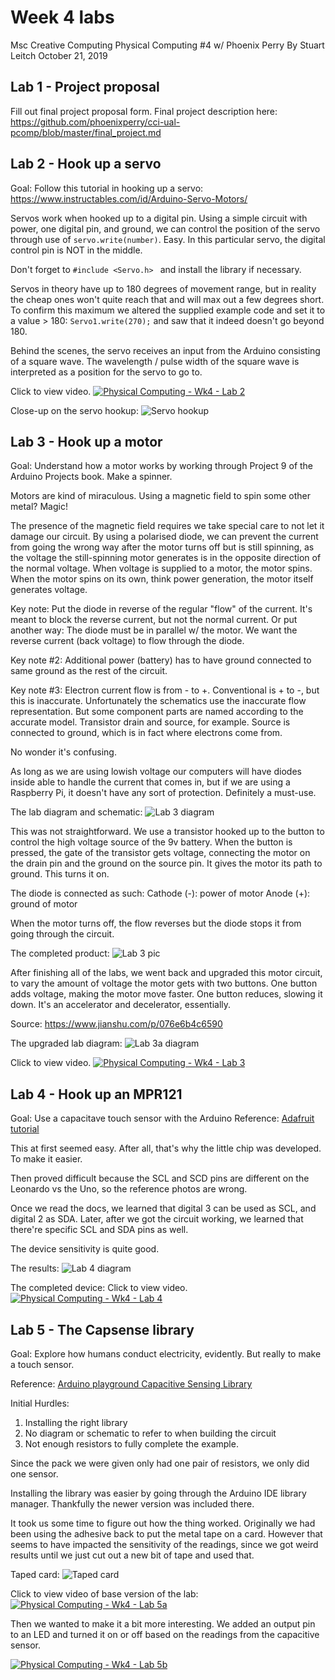 # Week 4 labs
Msc Creative Computing
Physical Computing #4 w/ Phoenix Perry
By Stuart Leitch
October 21, 2019


## Lab 1 - Project proposal
Fill out final project proposal form.
Final project description here: https://github.com/phoenixperry/cci-ual-pcomp/blob/master/final_project.md


## Lab 2 - Hook up a servo
Goal: Follow this tutorial in hooking up a servo: https://www.instructables.com/id/Arduino-Servo-Motors/

Servos work when hooked up to a digital pin. Using a simple circuit with power, one digital pin, and ground, we can control the position of the servo through use of `servo.write(number)`. Easy. In this particular servo, the digital control pin is NOT in the middle.

Don't forget to `#include <Servo.h> ` and install the library if necessary.

Servos in theory have up to 180 degrees of movement range, but in reality the cheap ones won't quite reach that and will max out a few degrees short. To confirm this maximum we altered the supplied example code and set it to a value > 180: `Servo1.write(270);` and saw that it indeed doesn't go beyond 180. 

Behind the scenes, the servo receives an input from the Arduino consisting of a square wave. The wavelength / pulse width of the square wave is interpreted as a position for the servo to go to. 

Click to view video.
[![Physical Computing - Wk4 - Lab 2](https://github.com/Toruitas/pcomp/blob/master/wk4/lab2a.JPG)](https://youtu.be/rQGDW6hsgyk  "Physical Computing - Wk4 - Lab 2")

Close-up on the servo hookup:
![Servo hookup](https://github.com/Toruitas/pcomp/wk4/blob/master/lab2b.JPG)


## Lab 3 - Hook up a motor
Goal: Understand how a motor works by working through Project 9 of the Arduino Projects book. Make a spinner. 

Motors are kind of miraculous. Using a magnetic field to spin some other metal? Magic!

The presence of the magnetic field requires we take special care to not let it damage our circuit. By using a polarised diode, we can prevent the current from going the wrong way after the motor turns off but is still spinning, as the voltage the still-spinning motor generates is in the opposite direction of the normal voltage. When voltage is supplied to a motor, the motor spins. When the motor spins on its own, think power generation, the motor itself generates voltage. 

Key note: Put the diode in reverse of the regular "flow" of the current. It's meant to block the reverse current, but not the normal current. Or put another way: The diode must be in parallel w/ the motor. We want the reverse current (back voltage) to flow through the diode. 

Key note #2: Additional power (battery) has to have ground connected to same ground as the rest of the circuit. 

Key note #3: Electron current flow is from - to +. Conventional is + to -, but this is inaccurate. Unfortunately the schematics use the inaccurate flow representation. But some component parts are named according to the accurate model. Transistor drain and source, for example. Source is connected to ground, which is in fact where electrons come from.

No wonder it's confusing.

As long as we are using lowish voltage our computers will have diodes inside able to handle the current that comes in, but if we are using a Raspberry Pi, it doesn't have any sort of protection. Definitely a must-use.

The lab diagram and schematic:
![Lab 3 diagram](https://github.com/Toruitas/pcomp/wk4/blob/master/lab3a.JPG)

This was not straightforward. We use a transistor hooked up to the button to control the high voltage source of the 9v battery. When the button is pressed, the gate of the transistor gets voltage, connecting the motor on the drain pin and the ground on the source pin. It gives the motor its path to ground. This turns it on.

The diode is connected as such:
Cathode (-): power of motor
Anode   (+): ground of motor

When the motor turns off, the flow reverses but the diode stops it from going through the circuit.

The completed product:
![Lab 3 pic](https://github.com/Toruitas/pcomp/wk4/blob/master/lab3b.JPG)

After finishing all of the labs, we went back and upgraded this motor circuit, to vary the amount of voltage the motor gets with two buttons. One button adds voltage, making the motor move faster. One button reduces, slowing it down. It's an accelerator and decelerator, essentially.

Source: https://www.jianshu.com/p/076e6b4c6590

The upgraded lab diagram:
![Lab 3a diagram](https://github.com/Toruitas/pcomp/wk4/blob/master/lab3c.JPG)

Click to view video.
[![Physical Computing - Wk4 - Lab 3](https://github.com/Toruitas/pcomp/blob/master/wk4/lab3d.JPG)](https://youtu.be/xVed3GcLTaA "Physical Computing - Wk4 - Lab 3")


## Lab 4 - Hook up an MPR121
Goal: Use a capacitave touch sensor with the Arduino
Reference: [Adafruit tutorial](https://learn.adafruit.com/adafruit-mpr121-12-key-capacitive-touch-sensor-breakout-tutorial/overview)

This at first seemed easy. After all, that's why the little chip was developed. To make it easier. 

Then proved difficult because the SCL and SCD pins are different on the Leonardo vs the Uno, so the reference photos are wrong.

Once we read the docs, we learned that digital 3 can be used as SCL, and digital 2 as SDA. Later, after we got the circuit working, we learned that there're specific SCL and SDA pins as well.

The device sensitivity is quite good.

The results:
![Lab 4 diagram](https://github.com/Toruitas/pcomp/wk4/blob/master/lab4c.JPG)

The completed device: 
Click to view video.
[![Physical Computing - Wk4 - Lab 4](https://github.com/Toruitas/pcomp/blob/master/wk4/lab4b.JPG)](https://youtu.be/4s9D7VuA5Qg "Physical Computing - Wk4 - Lab 4")


## Lab 5 - The Capsense library
Goal: Explore how humans conduct electricity, evidently. But really to make a touch sensor.

Reference: [Arduino playground Capacitive Sensing Library](https://playground.arduino.cc/Main/CapacitiveSensor/)

Initial Hurdles:
1) Installing the right library
2) No diagram or schematic to refer to when building the circuit
3) Not enough resistors to fully complete the example. 

Since the pack we were given only had one pair of resistors, we only did one sensor.

Installing the library was easier by going through the Arduino IDE library manager. Thankfully the newer version was included there.

It took us some time to figure out how the thing worked. Originally we had been using the adhesive back to put the metal tape on a card. However that seems to have impacted the sensitivity of the readings, since we got weird results until we just cut out a new bit of tape and used that. 

Taped card:
![Taped card](https://github.com/Toruitas/pcomp/wk4/blob/master/lab5a.JPG)

Click to view video of base version of the lab:
[![Physical Computing - Wk4 - Lab 5a](https://i9.ytimg.com/vi/rA1zn3ueJZA/mq1.jpg?sqp=CI-Yx-0F&rs=AOn4CLA4wvdAaT88k3bm-mNpn7oRDcFEAg)](https://youtu.be/rA1zn3ueJZA  "Physical Computing - Wk4 - Lab 5a")

Then we wanted to make it a bit more interesting. We added an output pin to an LED and turned it on or off based on the readings from the capacitive sensor.

[![Physical Computing - Wk4 - Lab 5b](https://github.com/Toruitas/pcomp/blob/master/wk4/lab5b.JPG)](https://youtu.be/3oSSPZAJ4Ik "Physical Computing - Wk4 - Lab 5b")